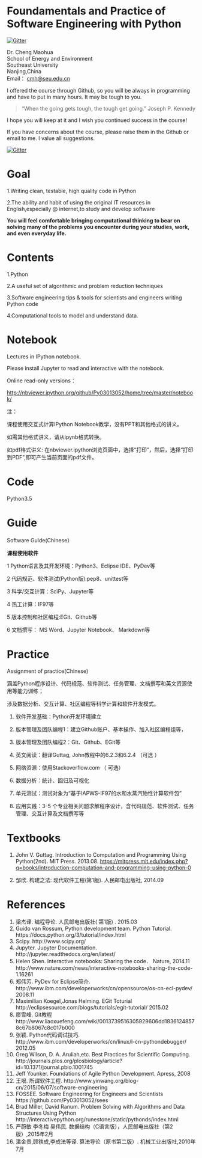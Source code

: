 
# Foundamentals and Practice of Software Engineering with Python

[![Gitter](https://badges.gitter.im/Py03013052/home.svg)](https://gitter.im/Py03013052/home?utm_source=badge&utm_medium=badge&utm_campaign=pr-badge)

Dr. Cheng Maohua  
School of Energy and Environment  
Southeast University  
Nanjing,China  
Email： cmh@seu.edu.cn

I offered the course through Github, so you will be always in programming and have to put in many hours. It may be tough to you.

>“When the going gets tough, the tough get going.”  Joseph P. Kennedy

I hope you will keep at it and I wish you continued success in the course!

If you have concerns about the course, please raise them in the Github or email to me. I value all suggestions.

[![Gitter](https://badges.gitter.im/Py03013052/home.svg)](https://gitter.im/Py03013052/home?utm_source=badge&utm_medium=badge&utm_campaign=pr-badge)

# Goal

1.Writing clean, testable, high quality code in Python

2.The ability and habit of using the original IT resources in English,especially @ internet,to study and develop software

<b>You will feel comfortable bringing computational thinking to bear on solving many of the problems you encounter during your studies, work, and even everyday life.</b>

# Contents

1.Python

2.A useful set of algorithmic and problem reduction techniques

3.Software engineering tips & tools for scientists and engineers writing Python code

4.Computational tools to model and understand data.


# Notebook

Lectures in IPython notebook.

Please install Jupyter to read and interactive with the notebook.

Online read-only versions：

   http://nbviewer.ipython.org/github/Py03013052/home/tree/master/notebook/

注：

 课程使用交互式计算IPython Notebook教学，没有PPT和其他格式的讲义。

 如需其他格式讲义，请从ipynb格式转换。

 如pdf格式讲义: 在nbviewer.ipython浏览页面中，选择“打印”，然后，选择“打印到PDF”,即可产生当前页面的pdf文件。

# Code

  Python3.5

# Guide

  Software Guide(Chinese）

<b>课程使用软件</b>

1 Python语言及其开发环境：Python3、Eclipse IDE、PyDev等

2 代码规范、软件测试(Python版):pep8、unittest等

3 科学/交互计算：SciPy、Jupyter等

4 热工计算：IF97等

5 版本控制和社区编程:EGit、Github等

6 文档撰写： MS Word、Jupyter Notebook、 Markdown等

# Practice

Assignment of practice(Chinese)

涵盖Python程序设计、代码规范、软件测试、任务管理、文档撰写和英文资源使用等能力训练；

涉及数据分析、交互计算、社区编程等科学计算和软件开发模式。

1. 软件开发基础：Python开发环境建立  

2. 版本管理及团队编程1：建立Github账户、基本操作、加入社区编程组等，  

3. 版本管理及团队编程2：Git、Github、EGit等

4. 英文阅读：翻译Guttag, John教程中的6.2.3和6.2.4 （可选 ）

5. 网络资源：使用Stackoverflow.com （ 可选）

6. 数据分析：统计、回归及可视化

7. 单元测试：测试对象为“基于IAPWS-IF97的水和水蒸汽物性计算软件包”

8. 应用实践：3-5 个专业相关问题求解程序设计，含代码规范、软件测试、任务管理、交互计算及文档撰写等  


# Textbooks

1. John V. Guttag. Introduction to Computation and Programming Using Python(2nd). MIT Press. 2013.08.    https://mitpress.mit.edu/index.php?q=books/introduction-computation-and-programming-using-python-0

2. 邹欣. 构建之法: 现代软件工程(第1版). 人民邮电出版社, 2014.09

# References


<ol>

<li>梁杰译. 编程导论. 人民邮电出版社( 第1版) .  2015.03

<li> Guido van Rossum, Python development team. Python Tutorial. https://docs.python.org/3/tutorial/index.html

<li>Scipy. http://www.scipy.org/

<li>Jupyter. Jupyter Documentation. http://jupyter.readthedocs.org/en/latest/

<li>Helen Shen. Interactive notebooks: Sharing the code． Nature, 2014.11   
   http://www.nature.com/news/interactive-notebooks-sharing-the-code-1.16261


<li>郑伟芳. PyDev for Eclipse简介. http://www.ibm.com/developerworks/cn/opensource/os-cn-ecl-pydev/   2008.11

<li>Maximilian Koegel,Jonas Helming. EGit Toturial http://eclipsesource.com/blogs/tutorials/egit-tutorial/    2015.02

<li>廖雪峰. Git教程  http://www.liaoxuefeng.com/wiki/0013739516305929606dd18361248578c67b8067c8c017b000


<li>张颖. Python代码调试技巧. http://www.ibm.com/developerworks/cn/linux/l-cn-pythondebugger/    2012.05

<li>Greg Wilson, D. A. Aruliah,etc. Best Practices for Scientific Computing.     
   http://journals.plos.org/plosbiology/article?id=10.1371/journal.pbio.1001745

<li>Jeff Younker. Foundations of Agile Python Development. Apress, 2008

<li>王垠. 所谓软件工程. http://www.yinwang.org/blog-cn/2015/06/07/software-engineering

<li>FOSSEE. Software Engineering for Engineers and Scientists  https://github.com/Py03013052/sees


<li>Brad Miller, David Ranum. Problem Solving with Algorithms and Data Structures Using Python
http://interactivepython.org/runestone/static/pythonds/index.html

<li>严蔚敏 李冬梅 吴伟民. 数据结构（C语言版），人民邮电出版社（第2版）,2015年2月  

<li>潘金贵,顾铁成,李成法等译. 算法导论（原书第二版）. 机械工业出版社,2010年7月

</ol>
